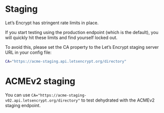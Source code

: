 # Staging

Let’s Encrypt has stringent rate limits in place.

If you start testing using the production endpoint (which is the default),
you will quickly hit these limits and find yourself locked out.

To avoid this, please set the CA property to the Let’s Encrypt staging server URL in your config file:

```bash
CA="https://acme-staging.api.letsencrypt.org/directory"
```

# ACMEv2 staging

You can use `CA="https://acme-staging-v02.api.letsencrypt.org/directory"` to test dehydrated with
the ACMEv2 staging endpoint.
